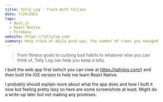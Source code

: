 ```yaml
---
title: Tally Log - Track With Tallies
date: 7/24/2021
tags:
  - Nuxt.js
  - React Native
  - Firebase
website: https://tallylog.com/
summary: Keep track of daily push-ups, the number of times you managed to floss this week, or how many books you've read this year. Whatever you want!
---
```


> From fitness goals to curbing bad habits to whatever else you can think of, Tally Log can help you keep a tally.

I built the web app first (which you can view at https://tallylog.com/) and then built the iOS version to help me learn React Native.

<download-on-app-store href="https://apps.apple.com/us/app/tally-log-track-with-tallies/id1570186525"></download-on-app-store>

I probably should explain more about what the app does and how I built it now but feeling pretty lazy so here are some screenshots at least. Might do a write-up later but not making any promises.

<base-grid>
  <base-image src="/static/images/content/tally-log-ios--1.jpg" alt="Tally Log app store screenshot #1" max-width="500px"></base-image>
  <base-image src="/static/images/content/tally-log-ios--2.jpg" alt="Tally Log app store screenshot #2" max-width="500px"></base-image>
</base-grid>
